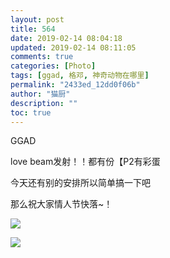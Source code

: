 ```yaml
---
layout: post
title: 564
date: 2019-02-14 08:04:18
updated: 2019-02-14 08:11:05
comments: true
categories: [Photo]
tags: [ggad, 格邓, 神奇动物在哪里]
permalink: "2433ed_12dd0f06b"
author: "猫厨"
description: ""
toc: true
---
```


<p>GGAD</p> 
<p>love beam发射！！都有份【P2有彩蛋</p> 
<p>今天还有别的安排所以简单搞一下吧</p> 
<p>那么祝大家情人节快落~！</p>

![](/img/img_cVZNdzJtQk9JV2VKczhxUVhmNDIzV3h3V3c1cFM1aW00bmdnRXVXL0VXcW5PY3g0R0ZBMVBRPT0.jpg)

![](/img/img_cVZNdzJtQk9JV2VKczhxUVhmNDIzYlc0YmxsdCt4dG8vdjhhYjBUUTVINSt1YzRtUzRETnR3PT0.jpg)